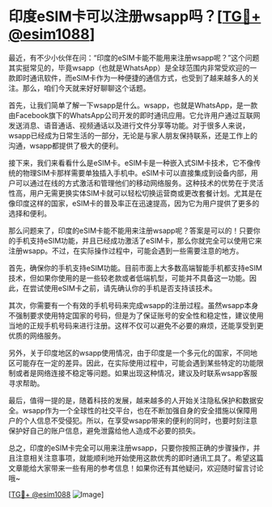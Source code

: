 # 印度eSIM卡可以注册wsapp吗？[[TG💪+ @esim1088](https://t.me/s/esim1088)]

最近，有不少小伙伴在问：“印度的eSIM卡能不能用来注册wsapp呢？”这个问题其实挺常见的，毕竟wsapp（也就是WhatsApp）是全球范围内非常受欢迎的一款即时通讯软件，而eSIM卡作为一种便捷的通信方式，也受到了越来越多人的关注。那么，咱们今天就来好好聊聊这个话题。

首先，让我们简单了解一下wsapp是什么。wsapp，也就是WhatsApp，是一款由Facebook旗下的WhatsApp公司开发的即时通讯应用。它允许用户通过互联网发送消息、语音通话、视频通话以及进行文件分享等功能。对于很多人来说，wsapp已经成为日常生活的一部分，无论是与家人朋友保持联系，还是工作上的沟通，wsapp都提供了极大的便利。

接下来，我们来看看什么是eSIM卡。eSIM卡是一种嵌入式SIM卡技术，它不像传统的物理SIM卡那样需要单独插入手机中。eSIM卡可以直接集成到设备内部，用户可以通过在线的方式激活和管理他们的移动网络服务。这种技术的优势在于灵活性高，用户无需更换实体SIM卡就可以轻松切换运营商或更改套餐计划。尤其是在像印度这样的国家，eSIM卡的普及率正在迅速提高，因为它为用户提供了更多的选择和便利。

那么问题来了，印度的eSIM卡能不能用来注册wsapp呢？答案是可以的！只要你的手机支持eSIM功能，并且已经成功激活了eSIM卡，那么你就完全可以使用它来注册wsapp。不过，在实际操作过程中，可能会遇到一些需要注意的地方。

首先，确保你的手机支持eSIM功能。目前市面上大多数高端智能手机都支持eSIM技术，但如果你使用的是一些较老款或者低端机型，可能并不具备这一功能。因此，在尝试使用eSIM卡之前，请先确认你的手机是否支持该技术。

其次，你需要有一个有效的手机号码来完成wsapp的注册过程。虽然wsapp本身不强制要求使用特定国家的号码，但是为了保证账号的安全性和稳定性，建议使用当地的正规手机号码来进行注册。这样不仅可以避免不必要的麻烦，还能享受到更优质的网络服务。

另外，关于印度地区的wsapp使用情况，由于印度是一个多元化的国家，不同地区可能存在一定的差异。因此，在实际使用过程中，可能会遇到某些特定的功能限制或者是网络连接不稳定等问题。如果出现这种情况，建议及时联系wsapp客服寻求帮助。

最后，值得一提的是，随着科技的发展，越来越多的人开始关注隐私保护和数据安全。wsapp作为一个全球性的社交平台，也在不断加强自身的安全措施以保障用户的个人信息不受侵犯。所以，在享受wsapp带来的便利的同时，也要时刻注意保护好自己的账户信息，避免泄露给他人造成不必要的损失。

总之，印度的eSIM卡完全可以用来注册wsapp，只要你按照正确的步骤操作，并且注意相关注意事项，就能顺利地开始使用这款优秀的即时通讯工具了。希望这篇文章能给大家带来一些有用的参考信息！如果你还有其他疑问，欢迎随时留言讨论哦~

[[TG💪+ @esim1088](https://t.me/s/esim1088) ![Image](https://i.postimg.cc/4NQfJmqS/Snipaste-2025-05-13-00-14-12.png)]
